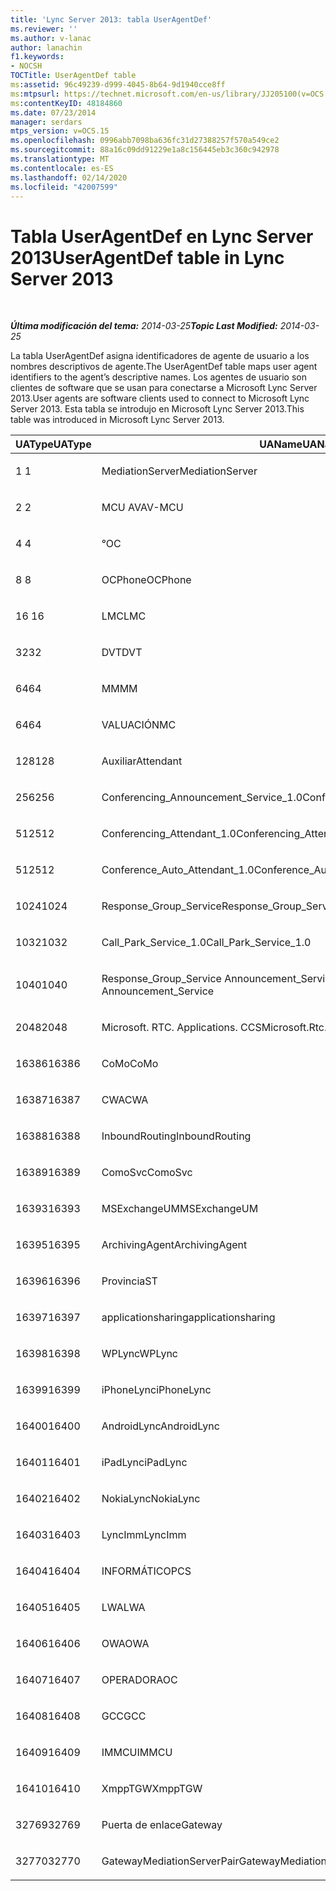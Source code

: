 ```yaml
---
title: 'Lync Server 2013: tabla UserAgentDef'
ms.reviewer: ''
ms.author: v-lanac
author: lanachin
f1.keywords:
- NOCSH
TOCTitle: UserAgentDef table
ms:assetid: 96c49239-d999-4045-8b64-9d1940cce8ff
ms:mtpsurl: https://technet.microsoft.com/en-us/library/JJ205100(v=OCS.15)
ms:contentKeyID: 48184860
ms.date: 07/23/2014
manager: serdars
mtps_version: v=OCS.15
ms.openlocfilehash: 0996abb7098ba636fc31d27388257f570a549ce2
ms.sourcegitcommit: 88a16c09dd91229e1a8c156445eb3c360c942978
ms.translationtype: MT
ms.contentlocale: es-ES
ms.lasthandoff: 02/14/2020
ms.locfileid: "42007599"
---
```

<div data-xmlns="http://www.w3.org/1999/xhtml">

<div class="topic" data-xmlns="http://www.w3.org/1999/xhtml" data-msxsl="urn:schemas-microsoft-com:xslt" data-cs="http://msdn.microsoft.com/">

<div data-asp="http://msdn2.microsoft.com/asp">

# <a name="useragentdef-table-in-lync-server-2013"></a><span data-ttu-id="329f0-102">Tabla UserAgentDef en Lync Server 2013</span><span class="sxs-lookup"><span data-stu-id="329f0-102">UserAgentDef table in Lync Server 2013</span></span>

</div>

<div id="mainSection">

<div id="mainBody">

<span> </span>

<span data-ttu-id="329f0-103">_**Última modificación del tema:** 2014-03-25_</span><span class="sxs-lookup"><span data-stu-id="329f0-103">_**Topic Last Modified:** 2014-03-25_</span></span>

<span data-ttu-id="329f0-104">La tabla UserAgentDef asigna identificadores de agente de usuario a los nombres descriptivos de agente.</span><span class="sxs-lookup"><span data-stu-id="329f0-104">The UserAgentDef table maps user agent identifiers to the agent’s descriptive names.</span></span> <span data-ttu-id="329f0-105">Los agentes de usuario son clientes de software que se usan para conectarse a Microsoft Lync Server 2013.</span><span class="sxs-lookup"><span data-stu-id="329f0-105">User agents are software clients used to connect to Microsoft Lync Server 2013.</span></span> <span data-ttu-id="329f0-106">Esta tabla se introdujo en Microsoft Lync Server 2013.</span><span class="sxs-lookup"><span data-stu-id="329f0-106">This table was introduced in Microsoft Lync Server 2013.</span></span>


<table>
<colgroup>
<col style="width: 33%" />
<col style="width: 33%" />
<col style="width: 33%" />
</colgroup>
<thead>
<tr class="header">
<th><span data-ttu-id="329f0-107">UAType</span><span class="sxs-lookup"><span data-stu-id="329f0-107">UAType</span></span></th>
<th><span data-ttu-id="329f0-108">UAName</span><span class="sxs-lookup"><span data-stu-id="329f0-108">UAName</span></span></th>
<th><span data-ttu-id="329f0-109">UACategory</span><span class="sxs-lookup"><span data-stu-id="329f0-109">UACategory</span></span></th>
</tr>
</thead>
<tbody>
<tr class="odd">
<td><p><span data-ttu-id="329f0-110">1 </span><span class="sxs-lookup"><span data-stu-id="329f0-110">1</span></span></p></td>
<td><p><span data-ttu-id="329f0-111">MediationServer</span><span class="sxs-lookup"><span data-stu-id="329f0-111">MediationServer</span></span></p></td>
<td><p><span data-ttu-id="329f0-112">MediationServer</span><span class="sxs-lookup"><span data-stu-id="329f0-112">MediationServer</span></span></p></td>
</tr>
<tr class="even">
<td><p><span data-ttu-id="329f0-113">2 </span><span class="sxs-lookup"><span data-stu-id="329f0-113">2</span></span></p></td>
<td><p><span data-ttu-id="329f0-114">MCU AV</span><span class="sxs-lookup"><span data-stu-id="329f0-114">AV-MCU</span></span></p></td>
<td><p><span data-ttu-id="329f0-115">MCU AV</span><span class="sxs-lookup"><span data-stu-id="329f0-115">AV-MCU</span></span></p></td>
</tr>
<tr class="odd">
<td><p><span data-ttu-id="329f0-116">4 </span><span class="sxs-lookup"><span data-stu-id="329f0-116">4</span></span></p></td>
<td><p><span data-ttu-id="329f0-117">°</span><span class="sxs-lookup"><span data-stu-id="329f0-117">OC</span></span></p></td>
<td><p><span data-ttu-id="329f0-118">°</span><span class="sxs-lookup"><span data-stu-id="329f0-118">OC</span></span></p></td>
</tr>
<tr class="even">
<td><p><span data-ttu-id="329f0-119">8 </span><span class="sxs-lookup"><span data-stu-id="329f0-119">8</span></span></p></td>
<td><p><span data-ttu-id="329f0-120">OCPhone</span><span class="sxs-lookup"><span data-stu-id="329f0-120">OCPhone</span></span></p></td>
<td><p><span data-ttu-id="329f0-121">OCPhone</span><span class="sxs-lookup"><span data-stu-id="329f0-121">OCPhone</span></span></p></td>
</tr>
<tr class="odd">
<td><p><span data-ttu-id="329f0-122">16 </span><span class="sxs-lookup"><span data-stu-id="329f0-122">16</span></span></p></td>
<td><p><span data-ttu-id="329f0-123">LMC</span><span class="sxs-lookup"><span data-stu-id="329f0-123">LMC</span></span></p></td>
<td><p><span data-ttu-id="329f0-124">LMC</span><span class="sxs-lookup"><span data-stu-id="329f0-124">LMC</span></span></p></td>
</tr>
<tr class="even">
<td><p><span data-ttu-id="329f0-125">32</span><span class="sxs-lookup"><span data-stu-id="329f0-125">32</span></span></p></td>
<td><p><span data-ttu-id="329f0-126">DVT</span><span class="sxs-lookup"><span data-stu-id="329f0-126">DVT</span></span></p></td>
<td><p><span data-ttu-id="329f0-127">DVT</span><span class="sxs-lookup"><span data-stu-id="329f0-127">DVT</span></span></p></td>
</tr>
<tr class="odd">
<td><p><span data-ttu-id="329f0-128">64</span><span class="sxs-lookup"><span data-stu-id="329f0-128">64</span></span></p></td>
<td><p><span data-ttu-id="329f0-129">MM</span><span class="sxs-lookup"><span data-stu-id="329f0-129">MM</span></span></p></td>
<td><p><span data-ttu-id="329f0-130">MM</span><span class="sxs-lookup"><span data-stu-id="329f0-130">MM</span></span></p></td>
</tr>
<tr class="even">
<td><p><span data-ttu-id="329f0-131">64</span><span class="sxs-lookup"><span data-stu-id="329f0-131">64</span></span></p></td>
<td><p><span data-ttu-id="329f0-132">VALUACIÓN</span><span class="sxs-lookup"><span data-stu-id="329f0-132">MC</span></span></p></td>
<td><p><span data-ttu-id="329f0-133">MM</span><span class="sxs-lookup"><span data-stu-id="329f0-133">MM</span></span></p></td>
</tr>
<tr class="odd">
<td><p><span data-ttu-id="329f0-134">128</span><span class="sxs-lookup"><span data-stu-id="329f0-134">128</span></span></p></td>
<td><p><span data-ttu-id="329f0-135">Auxiliar</span><span class="sxs-lookup"><span data-stu-id="329f0-135">Attendant</span></span></p></td>
<td><p><span data-ttu-id="329f0-136">Auxiliar</span><span class="sxs-lookup"><span data-stu-id="329f0-136">Attendant</span></span></p></td>
</tr>
<tr class="even">
<td><p><span data-ttu-id="329f0-137">256</span><span class="sxs-lookup"><span data-stu-id="329f0-137">256</span></span></p></td>
<td><p><span data-ttu-id="329f0-138">Conferencing_Announcement_Service_1.0</span><span class="sxs-lookup"><span data-stu-id="329f0-138">Conferencing_Announcement_Service_1.0</span></span></p></td>
<td><p><span data-ttu-id="329f0-139">CERTIFICACIÓN</span><span class="sxs-lookup"><span data-stu-id="329f0-139">CAS</span></span></p></td>
</tr>
<tr class="odd">
<td><p><span data-ttu-id="329f0-140">512</span><span class="sxs-lookup"><span data-stu-id="329f0-140">512</span></span></p></td>
<td><p><span data-ttu-id="329f0-141">Conferencing_Attendant_1.0</span><span class="sxs-lookup"><span data-stu-id="329f0-141">Conferencing_Attendant_1.0</span></span></p></td>
<td><p><span data-ttu-id="329f0-142">CAA</span><span class="sxs-lookup"><span data-stu-id="329f0-142">CAA</span></span></p></td>
</tr>
<tr class="even">
<td><p><span data-ttu-id="329f0-143">512</span><span class="sxs-lookup"><span data-stu-id="329f0-143">512</span></span></p></td>
<td><p><span data-ttu-id="329f0-144">Conference_Auto_Attendant_1.0</span><span class="sxs-lookup"><span data-stu-id="329f0-144">Conference_Auto_Attendant_1.0</span></span></p></td>
<td><p><span data-ttu-id="329f0-145">CAA</span><span class="sxs-lookup"><span data-stu-id="329f0-145">CAA</span></span></p></td>
</tr>
<tr class="odd">
<td><p><span data-ttu-id="329f0-146">1024</span><span class="sxs-lookup"><span data-stu-id="329f0-146">1024</span></span></p></td>
<td><p><span data-ttu-id="329f0-147">Response_Group_Service</span><span class="sxs-lookup"><span data-stu-id="329f0-147">Response_Group_Service</span></span></p></td>
<td><p><span data-ttu-id="329f0-148">RGS</span><span class="sxs-lookup"><span data-stu-id="329f0-148">RGS</span></span></p></td>
</tr>
<tr class="even">
<td><p><span data-ttu-id="329f0-149">1032</span><span class="sxs-lookup"><span data-stu-id="329f0-149">1032</span></span></p></td>
<td><p><span data-ttu-id="329f0-150">Call_Park_Service_1.0</span><span class="sxs-lookup"><span data-stu-id="329f0-150">Call_Park_Service_1.0</span></span></p></td>
<td><p><span data-ttu-id="329f0-151">PRÁCTICA</span><span class="sxs-lookup"><span data-stu-id="329f0-151">CPS</span></span></p></td>
</tr>
<tr class="odd">
<td><p><span data-ttu-id="329f0-152">1040</span><span class="sxs-lookup"><span data-stu-id="329f0-152">1040</span></span></p></td>
<td><p><span data-ttu-id="329f0-153">Response_Group_Service Announcement_Service</span><span class="sxs-lookup"><span data-stu-id="329f0-153">Response_Group_Service Announcement_Service</span></span></p></td>
<td><p><span data-ttu-id="329f0-154">AS</span><span class="sxs-lookup"><span data-stu-id="329f0-154">AS</span></span></p></td>
</tr>
<tr class="even">
<td><p><span data-ttu-id="329f0-155">2048</span><span class="sxs-lookup"><span data-stu-id="329f0-155">2048</span></span></p></td>
<td><p><span data-ttu-id="329f0-156">Microsoft. RTC. Applications. CCS</span><span class="sxs-lookup"><span data-stu-id="329f0-156">Microsoft.Rtc.Applications.Ccs</span></span></p></td>
<td><p><span data-ttu-id="329f0-157">CCS</span><span class="sxs-lookup"><span data-stu-id="329f0-157">CCS</span></span></p></td>
</tr>
<tr class="odd">
<td><p><span data-ttu-id="329f0-158">16386</span><span class="sxs-lookup"><span data-stu-id="329f0-158">16386</span></span></p></td>
<td><p><span data-ttu-id="329f0-159">CoMo</span><span class="sxs-lookup"><span data-stu-id="329f0-159">CoMo</span></span></p></td>
<td><p><span data-ttu-id="329f0-160">CoMo</span><span class="sxs-lookup"><span data-stu-id="329f0-160">CoMo</span></span></p></td>
</tr>
<tr class="even">
<td><p><span data-ttu-id="329f0-161">16387</span><span class="sxs-lookup"><span data-stu-id="329f0-161">16387</span></span></p></td>
<td><p><span data-ttu-id="329f0-162">CWA</span><span class="sxs-lookup"><span data-stu-id="329f0-162">CWA</span></span></p></td>
<td><p><span data-ttu-id="329f0-163">CWA</span><span class="sxs-lookup"><span data-stu-id="329f0-163">CWA</span></span></p></td>
</tr>
<tr class="odd">
<td><p><span data-ttu-id="329f0-164">16388</span><span class="sxs-lookup"><span data-stu-id="329f0-164">16388</span></span></p></td>
<td><p><span data-ttu-id="329f0-165">InboundRouting</span><span class="sxs-lookup"><span data-stu-id="329f0-165">InboundRouting</span></span></p></td>
<td><p><span data-ttu-id="329f0-166">InboundRouting</span><span class="sxs-lookup"><span data-stu-id="329f0-166">InboundRouting</span></span></p></td>
</tr>
<tr class="even">
<td><p><span data-ttu-id="329f0-167">16389</span><span class="sxs-lookup"><span data-stu-id="329f0-167">16389</span></span></p></td>
<td><p><span data-ttu-id="329f0-168">ComoSvc</span><span class="sxs-lookup"><span data-stu-id="329f0-168">ComoSvc</span></span></p></td>
<td><p><span data-ttu-id="329f0-169">ComoSvc</span><span class="sxs-lookup"><span data-stu-id="329f0-169">ComoSvc</span></span></p></td>
</tr>
<tr class="odd">
<td><p><span data-ttu-id="329f0-170">16393</span><span class="sxs-lookup"><span data-stu-id="329f0-170">16393</span></span></p></td>
<td><p><span data-ttu-id="329f0-171">MSExchangeUM</span><span class="sxs-lookup"><span data-stu-id="329f0-171">MSExchangeUM</span></span></p></td>
<td><p><span data-ttu-id="329f0-172">ExUM</span><span class="sxs-lookup"><span data-stu-id="329f0-172">ExUM</span></span></p></td>
</tr>
<tr class="even">
<td><p><span data-ttu-id="329f0-173">16395</span><span class="sxs-lookup"><span data-stu-id="329f0-173">16395</span></span></p></td>
<td><p><span data-ttu-id="329f0-174">ArchivingAgent</span><span class="sxs-lookup"><span data-stu-id="329f0-174">ArchivingAgent</span></span></p></td>
<td><p><span data-ttu-id="329f0-175">ARCHAGENT</span><span class="sxs-lookup"><span data-stu-id="329f0-175">ARCHAGENT</span></span></p></td>
</tr>
<tr class="odd">
<td><p><span data-ttu-id="329f0-176">16396</span><span class="sxs-lookup"><span data-stu-id="329f0-176">16396</span></span></p></td>
<td><p><span data-ttu-id="329f0-177">Provincia</span><span class="sxs-lookup"><span data-stu-id="329f0-177">ST</span></span></p></td>
<td><p><span data-ttu-id="329f0-178">Provincia</span><span class="sxs-lookup"><span data-stu-id="329f0-178">ST</span></span></p></td>
</tr>
<tr class="even">
<td><p><span data-ttu-id="329f0-179">16397</span><span class="sxs-lookup"><span data-stu-id="329f0-179">16397</span></span></p></td>
<td><p><span data-ttu-id="329f0-180">applicationsharing</span><span class="sxs-lookup"><span data-stu-id="329f0-180">applicationsharing</span></span></p></td>
<td><p><span data-ttu-id="329f0-181">ASMCU</span><span class="sxs-lookup"><span data-stu-id="329f0-181">ASMCU</span></span></p></td>
</tr>
<tr class="odd">
<td><p><span data-ttu-id="329f0-182">16398</span><span class="sxs-lookup"><span data-stu-id="329f0-182">16398</span></span></p></td>
<td><p><span data-ttu-id="329f0-183">WPLync</span><span class="sxs-lookup"><span data-stu-id="329f0-183">WPLync</span></span></p></td>
<td><p><span data-ttu-id="329f0-184">WPLync</span><span class="sxs-lookup"><span data-stu-id="329f0-184">WPLync</span></span></p></td>
</tr>
<tr class="even">
<td><p><span data-ttu-id="329f0-185">16399</span><span class="sxs-lookup"><span data-stu-id="329f0-185">16399</span></span></p></td>
<td><p><span data-ttu-id="329f0-186">iPhoneLync</span><span class="sxs-lookup"><span data-stu-id="329f0-186">iPhoneLync</span></span></p></td>
<td><p><span data-ttu-id="329f0-187">iPhoneLync</span><span class="sxs-lookup"><span data-stu-id="329f0-187">iPhoneLync</span></span></p></td>
</tr>
<tr class="odd">
<td><p><span data-ttu-id="329f0-188">16400</span><span class="sxs-lookup"><span data-stu-id="329f0-188">16400</span></span></p></td>
<td><p><span data-ttu-id="329f0-189">AndroidLync</span><span class="sxs-lookup"><span data-stu-id="329f0-189">AndroidLync</span></span></p></td>
<td><p><span data-ttu-id="329f0-190">AndroidLync</span><span class="sxs-lookup"><span data-stu-id="329f0-190">AndroidLync</span></span></p></td>
</tr>
<tr class="even">
<td><p><span data-ttu-id="329f0-191">16401</span><span class="sxs-lookup"><span data-stu-id="329f0-191">16401</span></span></p></td>
<td><p><span data-ttu-id="329f0-192">iPadLync</span><span class="sxs-lookup"><span data-stu-id="329f0-192">iPadLync</span></span></p></td>
<td><p><span data-ttu-id="329f0-193">iPadLync</span><span class="sxs-lookup"><span data-stu-id="329f0-193">iPadLync</span></span></p></td>
</tr>
<tr class="odd">
<td><p><span data-ttu-id="329f0-194">16402</span><span class="sxs-lookup"><span data-stu-id="329f0-194">16402</span></span></p></td>
<td><p><span data-ttu-id="329f0-195">NokiaLync</span><span class="sxs-lookup"><span data-stu-id="329f0-195">NokiaLync</span></span></p></td>
<td><p><span data-ttu-id="329f0-196">NokiaLync</span><span class="sxs-lookup"><span data-stu-id="329f0-196">NokiaLync</span></span></p></td>
</tr>
<tr class="even">
<td><p><span data-ttu-id="329f0-197">16403</span><span class="sxs-lookup"><span data-stu-id="329f0-197">16403</span></span></p></td>
<td><p><span data-ttu-id="329f0-198">LyncImm</span><span class="sxs-lookup"><span data-stu-id="329f0-198">LyncImm</span></span></p></td>
<td><p><span data-ttu-id="329f0-199">LyncImm</span><span class="sxs-lookup"><span data-stu-id="329f0-199">LyncImm</span></span></p></td>
</tr>
<tr class="odd">
<td><p><span data-ttu-id="329f0-200">16404</span><span class="sxs-lookup"><span data-stu-id="329f0-200">16404</span></span></p></td>
<td><p><span data-ttu-id="329f0-201">INFORMÁTICO</span><span class="sxs-lookup"><span data-stu-id="329f0-201">PCS</span></span></p></td>
<td><p><span data-ttu-id="329f0-202">INFORMÁTICO</span><span class="sxs-lookup"><span data-stu-id="329f0-202">PCS</span></span></p></td>
</tr>
<tr class="even">
<td><p><span data-ttu-id="329f0-203">16405</span><span class="sxs-lookup"><span data-stu-id="329f0-203">16405</span></span></p></td>
<td><p><span data-ttu-id="329f0-204">LWA</span><span class="sxs-lookup"><span data-stu-id="329f0-204">LWA</span></span></p></td>
<td><p><span data-ttu-id="329f0-205">LWA</span><span class="sxs-lookup"><span data-stu-id="329f0-205">LWA</span></span></p></td>
</tr>
<tr class="odd">
<td><p><span data-ttu-id="329f0-206">16406</span><span class="sxs-lookup"><span data-stu-id="329f0-206">16406</span></span></p></td>
<td><p><span data-ttu-id="329f0-207">OWA</span><span class="sxs-lookup"><span data-stu-id="329f0-207">OWA</span></span></p></td>
<td><p><span data-ttu-id="329f0-208">OWA</span><span class="sxs-lookup"><span data-stu-id="329f0-208">OWA</span></span></p></td>
</tr>
<tr class="even">
<td><p><span data-ttu-id="329f0-209">16407</span><span class="sxs-lookup"><span data-stu-id="329f0-209">16407</span></span></p></td>
<td><p><span data-ttu-id="329f0-210">OPERADOR</span><span class="sxs-lookup"><span data-stu-id="329f0-210">AOC</span></span></p></td>
<td><p><span data-ttu-id="329f0-211">OPERADOR</span><span class="sxs-lookup"><span data-stu-id="329f0-211">AOC</span></span></p></td>
</tr>
<tr class="odd">
<td><p><span data-ttu-id="329f0-212">16408</span><span class="sxs-lookup"><span data-stu-id="329f0-212">16408</span></span></p></td>
<td><p><span data-ttu-id="329f0-213">GCC</span><span class="sxs-lookup"><span data-stu-id="329f0-213">GCC</span></span></p></td>
<td><p><span data-ttu-id="329f0-214">GCC</span><span class="sxs-lookup"><span data-stu-id="329f0-214">GCC</span></span></p></td>
</tr>
<tr class="even">
<td><p><span data-ttu-id="329f0-215">16409</span><span class="sxs-lookup"><span data-stu-id="329f0-215">16409</span></span></p></td>
<td><p><span data-ttu-id="329f0-216">IMMCU</span><span class="sxs-lookup"><span data-stu-id="329f0-216">IMMCU</span></span></p></td>
<td><p><span data-ttu-id="329f0-217">IMMCU</span><span class="sxs-lookup"><span data-stu-id="329f0-217">IMMCU</span></span></p></td>
</tr>
<tr class="odd">
<td><p><span data-ttu-id="329f0-218">16410</span><span class="sxs-lookup"><span data-stu-id="329f0-218">16410</span></span></p></td>
<td><p><span data-ttu-id="329f0-219">XmppTGW</span><span class="sxs-lookup"><span data-stu-id="329f0-219">XmppTGW</span></span></p></td>
<td><p><span data-ttu-id="329f0-220">XmppGateway</span><span class="sxs-lookup"><span data-stu-id="329f0-220">XmppGateway</span></span></p></td>
</tr>
<tr class="even">
<td><p><span data-ttu-id="329f0-221">32769</span><span class="sxs-lookup"><span data-stu-id="329f0-221">32769</span></span></p></td>
<td><p><span data-ttu-id="329f0-222">Puerta de enlace</span><span class="sxs-lookup"><span data-stu-id="329f0-222">Gateway</span></span></p></td>
<td><p><span data-ttu-id="329f0-223">Puerta de enlace</span><span class="sxs-lookup"><span data-stu-id="329f0-223">Gateway</span></span></p></td>
</tr>
<tr class="odd">
<td><p><span data-ttu-id="329f0-224">32770</span><span class="sxs-lookup"><span data-stu-id="329f0-224">32770</span></span></p></td>
<td><p><span data-ttu-id="329f0-225">GatewayMediationServerPair</span><span class="sxs-lookup"><span data-stu-id="329f0-225">GatewayMediationServerPair</span></span></p></td>
<td><p><span data-ttu-id="329f0-226">GatewayMediationServerPair</span><span class="sxs-lookup"><span data-stu-id="329f0-226">GatewayMediationServerPair</span></span></p></td>
</tr>
</tbody>
</table>


</div>

<span> </span>

</div>

</div>

</div>

